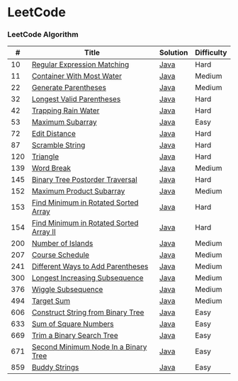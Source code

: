 LeetCode
========

### LeetCode Algorithm
| # | Title | Solution | Difficulty |
|---| ----- | -------- | ---------- |
|10|[Regular Expression Matching](https://leetcode.com/problems/regular-expression-matching/description/) |[Java](https://github.com/respass/leetcode_/blob/master/src/algorithms/java/RegularExpressionMatching.java)|Hard|
|11|[Container With Most Water](https://leetcode.com/problems/container-with-most-water/description/) |[Java](https://github.com/respass/leetcode_/blob/master/src/algorithms/java/ContainerWithMostWater.java)|Medium|
|22|[Generate Parentheses](https://leetcode.com/problems/generate-parentheses/description/) |[Java](https://github.com/respass/leetcode_/blob/master/src/algorithms/java/GenerateParentheses.java)|Medium|
|32|[Longest Valid Parentheses](https://leetcode.com/problems/longest-valid-parentheses/description/) |[Java](https://github.com/respass/leetcode_/blob/master/src/algorithms/java/LongestValidParentheses.java)|Hard|
|42|[Trapping Rain Water](https://leetcode.com/problems/trapping-rain-water/description/) |[Java](https://github.com/respass/leetcode_/blob/master/src/algorithms/java/TrappingRainWater.java)|Hard|
|53|[Maximum Subarray](https://leetcode.com/problems/maximum-subarray/description/) |[Java](https://github.com/respass/leetcode_/blob/master/src/algorithms/java/MaximumSubarray.java)|Easy|
|72|[Edit Distance](https://leetcode.com/problems/edit-distance/description/) |[Java](https://github.com/respass/leetcode_/blob/master/src/algorithms/java/EditDistance.java)|Hard|
|87|[Scramble String](https://leetcode.com/problems/scramble-string/description/) |[Java](https://github.com/respass/leetcode_/blob/master/src/algorithms/java/ScrambleString.java)|Hard|
|120|[Triangle](https://leetcode.com/problems/triangle/) |[Java](https://github.com/respass/leetcode_/blob/master/src/algorithms/java/Triangle.java)|Hard|
|139|[Word Break](https://leetcode.com/problems/word-break/description/)|[Java](https://github.com/respass/leetcode_/blob/master/src/algorithms/java/WordBreak.java)|Medium|
|145|[Binary Tree Postorder Traversal](https://leetcode.com/problems/binary-tree-postorder-traversal/description/) |[Java](https://github.com/respass/leetcode_/blob/master/src/algorithms/java/BinaryTreePostorderTraversal.java)|Hard|
|152|[Maximum Product Subarray](https://leetcode.com/problems/maximum-product-subarray/description/) |[Java](https://github.com/respass/leetcode_/blob/master/src/algorithms/java/MaximumProductSubarray.java)|Medium|
|153|[Find Minimum in Rotated Sorted Array](https://leetcode.com/problems/find-minimum-in-rotated-sorted-array/description/) |[Java](https://github.com/respass/leetcode_/blob/master/src/algorithms/java/FindMinimuminRotatedSortedArray.java)|Hard|
|154|[Find Minimum in Rotated Sorted Array II](https://leetcode.com/problems/find-minimum-in-rotated-sorted-array-ii/description/) |[Java](https://github.com/respass/leetcode_/blob/master/src/algorithms/java/FindMinimuminRotatedSortedArray2.java)|Hard|
|200|[Number of Islands](https://leetcode.com/problems/number-of-islands/description/) |[Java](https://github.com/respass/leetcode_/blob/master/src/algorithms/java/NumberOfISlands.java)|Medium|
|207|[Course Schedule](https://leetcode.com/problems/course-schedule/description/) |[Java](https://github.com/respass/leetcode_/blob/master/src/algorithms/java/CourseSchedule.java)|Medium|
|241|[Different Ways to Add Parentheses](https://leetcode.com/problems/different-ways-to-add-parentheses/description/) |[Java](https://github.com/respass/leetcode_/blob/master/src/algorithms/java/DifferentWaysToAddParentheses)|Medium|
|300|[Longest Increasing Subsequence](https://leetcode.com/problems/longest-increasing-subsequence/description/) |[Java](https://github.com/respass/leetcode_/blob/master/src/algorithms/java/LongestIncreasingSubsequence.java)|Medium|
|376|[Wiggle Subsequence](https://leetcode.com/problems/longest-increasing-subsequence/description/) |[Java](https://github.com/respass/leetcode_/blob/master/src/algorithms/java/WiggleSubsequence.java)|Medium|
|494|[Target Sum](https://leetcode.com/problems/target-sum/description/) |[Java](https://github.com/respass/leetcode_/blob/master/src/algorithms/java/TargetSum.java)|Medium|
|606|[Construct String from Binary Tree](https://leetcode.com/problems/construct-string-from-binary-tree/) |[Java](https://github.com/respass/leetcode_/blob/master/src/algorithms/java/ConstructStringfromBinaryTree.java)|Easy|
|633|[Sum of Square Numbers](https://leetcode.com/problems/sum-of-square-numbers/) | [Java](https://github.com/respass/leetcode_/blob/master/src/algorithms/java/SumOfSquareNumbers.java)|Easy|
|669|[Trim a Binary Search Tree](https://leetcode.com/problems/trim-a-binary-search-tree/description/) |[Java](https://github.com/respass/leetcode_/blob/master/src/algorithms/java/TrimaBinarySearchTree.java)|Easy|
|671|[Second Minimum Node In a Binary Tree](https://leetcode.com/problems/second-minimum-node-in-a-binary-tree/description/) |[Java](https://github.com/respass/leetcode_/blob/master/src/algorithms/java/SecondMinimumNodeInaBinaryTree.java)|Easy|
|859|[Buddy Strings](https://leetcode.com/problems/buddy-strings/description/) | [Java](https://github.com/respass/leetcode_/blob/master/src/algorithms/java/BuddyStrings.java)|Easy|




